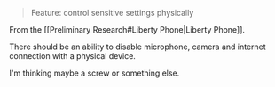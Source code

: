 > Feature: control sensitive settings physically 

From the [[Preliminary Research#Liberty Phone|Liberty Phone]].

There should be an ability to disable microphone, camera and internet connection with a physical device.

I'm thinking maybe a screw or something else.